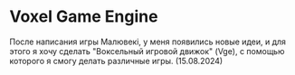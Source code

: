 # Voxel Game Engine
После написания игры Малювекi, у меня появились новые идеи, и для этого я хочу сделать "Воксельный игровой движок" (Vge), с помощью которого я смогу делать различные игры. 
(15.08.2024)